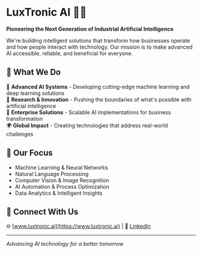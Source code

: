 # LuxTronic AI 🤖✨

**Pioneering the Next Generation of Industrial Artificial Intelligence**

We're building intelligent solutions that transform how businesses operate and how people interact with technology. Our mission is to make advanced AI accessible, reliable, and beneficial for everyone.

## 🎯 What We Do

🧠 **Advanced AI Systems** - Developing cutting-edge machine learning and deep learning solutions  
🔬 **Research & Innovation** - Pushing the boundaries of what's possible with artificial intelligence  
🏢 **Enterprise Solutions** - Scalable AI implementations for business transformation  
🌍 **Global Impact** - Creating technologies that address real-world challenges  

## 🚀 Our Focus

- Machine Learning & Neural Networks
- Natural Language Processing
- Computer Vision & Image Recognition
- AI Automation & Process Optimization
- Data Analytics & Intelligent Insights

## 🔗 Connect With Us

🌐 [www.luxtronic.ai](https://www.luxtronic.ai) | 💼 [LinkedIn](https://www.linkedin.com/company/luxtronicai/)

---

*Advancing AI technology for a better tomorrow*
